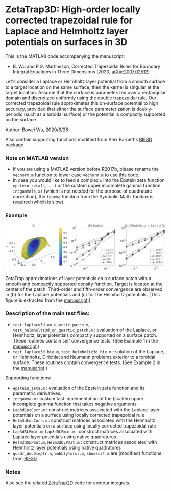 # ZetaTrap3D: High-order locally corrected trapezoidal rule for Laplace and Helmholtz layer potentials on surfaces in 3D

This is the MATLAB code accompanying the manuscript: 

* B. Wu and P.G. Martinsson, Corrected Trapezoidal Rules for Boundary Integral Equations in Three Dimensions (2020, [arXiv:2007.02512](https://arxiv.org/abs/2007.02512))

Let's consider a Laplace or Helmholtz layer potential from a smooth surface to a target location on the same surface, then the kernel is singular at the target location. Assume that the surface is parameterized over a rectangular domain and discretized uniformly using the double trapezoidal rule. Our corrected trapezoidal rule approximates this on-surface potential to high accuracy, provided that either the surface parameterization is doubly-periodic (such as a toroidal surface) or the potential is compactly supported on the surface.

Author: Bowei Wu, 2020/6/28

Also contain supporting functions modified from Alex Barnett's [BIE3D](https://github.com/ahbarnett/BIE3D) package

### Note on MATLAB version

- If you are using a MATLAB version before R2017b, please rename the `Vecnorm.m` function to lower case `vecnorm.m` to use this code.
- In case you would like to feed a complex `s` into the Epstein zeta function `epstein_zeta(s,...)` or the custom upper incomplete gamma function `incgamma(s,x)` (which is not needed for the purpose of quadrature correction), the `igamma` function from the Symbolic Math Toolbox is required (which is slow).

### Example

![](convergence_on_patch.png)

ZetaTrap approximations of layer potentials on a surface patch with a smooth and compactly supported density function. Target is located at the center of the patch. Third-order and fifth-order convergence are observed in (b) for the Laplace potentials and (c) for the Helmholtz potentials. (This figure is extracted from the [manuscript](https://arxiv.org/abs/2007.02512).)

### Description of the main test files:

* `test_laplace3d_on_quartic_patch.m`, `test_helmholtz3d_on_quartic_patch.m` : evaluation of the Laplace, or Helmholtz, layer potentials compactly supported on a surface patch. These routines contain self convergence tests. (See Example 1 in the [manuscript](https://arxiv.org/abs/2007.02512).)
* `test_laplace3d_bie.m`, `test_helmholtz3d_bie.m` : solution of the Laplace, or Helmholtz, Dirichlet and Neumann problems exterior to a toroidal surface. These routines contain convergence tests. (See Example 2 in the [manuscript](https://arxiv.org/abs/2007.02512).)

Supporting functions:

* `epstein_zeta.m` : evaluation of the Epstein zeta function and its parametric derivatives.
* `incgamma.m` : custom fast implementation of the (scaled) upper incomplete gamma function that takes negative arguments
* `Lap3dLocCorr.m` : construct matrices associated with the Laplace layer potentials on a surface using locally corrected trapezoidal rule
* `Helm3dLocCorr.m` : construct matrices associated with the Helmholtz layer potentials on a surface using locally corrected trapezoidal rule
* `Lap3dSLPmat.m`, `Lap3dDLPmat.m` : construct matrices associated with Laplace layer potentials using native quadratures
* `Helm3dSLPmat.m`, `Helm3dDLPmat.m` : construct matrices associated with Helmholtz layer potentials using native quadratures
* `quadr_doubleptr.m`, `wobblytorus.m`, `showsurf.m` are (modified) functions from [BIE3D](https://github.com/ahbarnett/BIE3D)

### Notes

Also see the related [ZetaTrap2D](https://github.com/bobbielf2/ZetaTrap2D) code for contour integrals.

